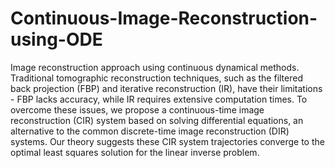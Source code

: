 # Continuous-Image-Reconstruction-using-ODE
Image reconstruction approach  using continuous dynamical methods. Traditional tomographic  reconstruction techniques, such as the filtered back projection (FBP)  and iterative reconstruction (IR), have their limitations - FBP lacks  accuracy, while IR requires extensive computation times. To overcome  these issues, we propose a continuous-time image reconstruction (CIR)  system based on solving differential equations, an alternative to the  common discrete-time image reconstruction (DIR) systems. Our theory  suggests these CIR system trajectories converge to the optimal least  squares solution for the linear inverse problem. 
